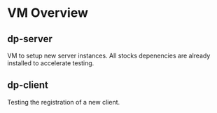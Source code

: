 # VM Overview


## dp-server

VM to setup new server instances. All stocks depenencies are already installed
to accelerate testing.
        
## dp-client

Testing the registration of a new client.